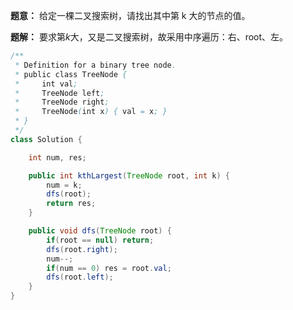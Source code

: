**题意：** 给定一棵二叉搜索树，请找出其中第 k 大的节点的值。

**题解：** 要求第$k$大，又是二叉搜索树，故采用中序遍历：右、root、左。

```java
/**
 * Definition for a binary tree node.
 * public class TreeNode {
 *     int val;
 *     TreeNode left;
 *     TreeNode right;
 *     TreeNode(int x) { val = x; }
 * }
 */
class Solution {

    int num, res;

    public int kthLargest(TreeNode root, int k) {
        num = k;
        dfs(root);
        return res;
    }

    public void dfs(TreeNode root) {
        if(root == null) return;
        dfs(root.right);
        num--;
        if(num == 0) res = root.val;
        dfs(root.left);
    }
}
```